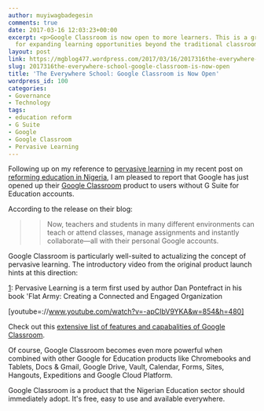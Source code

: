 ```yaml
---
author: muyiwagbadegesin
comments: true
date: 2017-03-16 12:03:23+00:00
excerpt: <p>Google Classroom is now open to more learners. This is a great resource
  for expanding learning opportunities beyond the traditional classroom environment. </p>
layout: post
link: https://mgblog477.wordpress.com/2017/03/16/2017316the-everywhere-school-google-classroom-is-now-open/
slug: 2017316the-everywhere-school-google-classroom-is-now-open
title: 'The Everywhere School: Google Classroom is Now Open'
wordpress_id: 100
categories:
- Governance
- Technology
tags:
- education reform
- G Suite
- Google
- Google Classroom
- Pervasive Learning
---
```


Following up on my reference to [pervasive learning](https://edu.google.com/products/productivity-tools/classroom/) in my recent post on [reforming education in Nigeria](https://muyiwagbadegesin.com/blog/2017/5/8/thoughts-on-education-reform-in-nigeria-time-to-stop-the-drift), I am pleased to report that Google has just opened up their [Google Classroom](https://edu.google.com/products/productivity-tools/classroom/) product to users without G Suite for Education accounts.




According to the release on their blog: 




<blockquote>

> 
> Now, teachers and students in many different environments can teach or attend classes, manage assignments and instantly collaborate—all with their personal Google accounts.
> 
> 
</blockquote>




Google Classroom is particularly well-suited to actualizing the concept of pervasive learning. The introductory video from the original product launch hints at this direction: 




[1](https://edu.google.com/products/productivity-tools/classroom/): Pervasive Learning is a term first used by author Dan Pontefract in his book 'Flat Army: Creating a Connected and Engaged Organization



 
   [youtube=://www.youtube.com/watch?v=-apCIbV9YKA&w=854&h=480]
 


Check out this [extensive list of features and capabalities of Google Classroom](https://support.google.com/edu/classroom/answer/6376881?hl=en).




Of course, Google Classroom becomes even more powerful when combined with other Google for Education products like Chromebooks and Tablets, Docs & Gmail, Google Drive, Vault, Calendar, Forms, Sites, Hangouts, Expeditions and Google Cloud Platform. 




Google Classroom is a product that the Nigerian Education sector should immediately adopt. It's free, easy to use and available everywhere.
